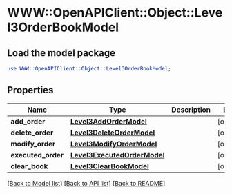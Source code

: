 # WWW::OpenAPIClient::Object::Level3OrderBookModel

## Load the model package
```perl
use WWW::OpenAPIClient::Object::Level3OrderBookModel;
```

## Properties
Name | Type | Description | Notes
------------ | ------------- | ------------- | -------------
**add_order** | [**Level3AddOrderModel**](Level3AddOrderModel.md) |  | [optional] 
**delete_order** | [**Level3DeleteOrderModel**](Level3DeleteOrderModel.md) |  | [optional] 
**modify_order** | [**Level3ModifyOrderModel**](Level3ModifyOrderModel.md) |  | [optional] 
**executed_order** | [**Level3ExecutedOrderModel**](Level3ExecutedOrderModel.md) |  | [optional] 
**clear_book** | [**Level3ClearBookModel**](Level3ClearBookModel.md) |  | [optional] 

[[Back to Model list]](../README.md#documentation-for-models) [[Back to API list]](../README.md#documentation-for-api-endpoints) [[Back to README]](../README.md)


